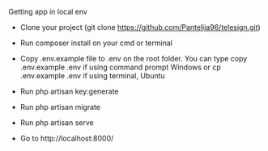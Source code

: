 Getting app in local env

- Clone your project (git clone https://github.com/Pantelija96/telesign.git)

- Run composer install on your cmd or terminal

- Copy .env.example file to .env on the root folder. You can type copy .env.example .env if using command prompt Windows or cp .env.example .env if using terminal, Ubuntu

- Run php artisan key:generate

- Run php artisan migrate

- Run php artisan serve

- Go to http://localhost:8000/

